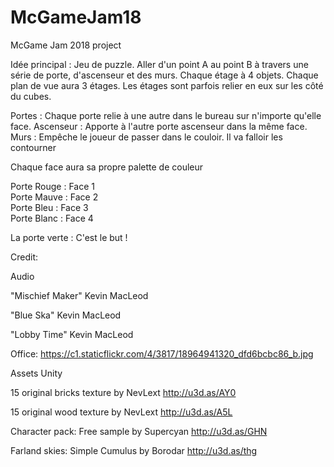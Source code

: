 # McGameJam18
McGame Jam 2018 project

Idée principal : Jeu de puzzle. Aller d'un point A au point B à travers une série de porte, d'ascenseur et des murs.
Chaque étage à 4 objets. Chaque plan de vue aura 3 étages.
Les étages sont parfois relier en eux sur les côté du cubes.

Portes : Chaque porte relie à une autre dans le bureau sur n'importe qu'elle face.
Ascenseur :  Apporte à l'autre porte ascenseur dans la même face.
Murs : Empêche le joueur de passer dans le couloir. Il va falloir les contourner

Chaque face aura sa propre palette de couleur

Porte Rouge : Face 1  
Porte Mauve : Face 2  
Porte Bleu : Face 3  
Porte Blanc : Face 4  

La porte verte : C'est le but !

Credit:

Audio

"Mischief Maker" Kevin MacLeod

"Blue Ska" Kevin MacLeod

"Lobby Time" Kevin MacLeod

Office: https://c1.staticflickr.com/4/3817/18964941320_dfd6bcbc86_b.jpg

Assets Unity


15 original bricks texture by NevLext
http://u3d.as/AY0

15 original wood texture by NevLext
http://u3d.as/A5L

Character pack: Free sample by Supercyan
http://u3d.as/GHN

Farland skies: Simple Cumulus by Borodar
http://u3d.as/thg
